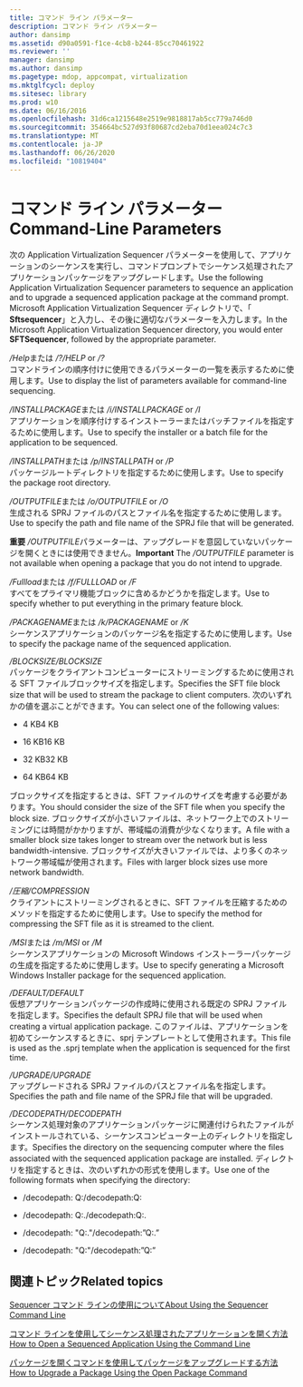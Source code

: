 ```yaml
---
title: コマンド ライン パラメーター
description: コマンド ライン パラメーター
author: dansimp
ms.assetid: d90a0591-f1ce-4cb8-b244-85cc70461922
ms.reviewer: ''
manager: dansimp
ms.author: dansimp
ms.pagetype: mdop, appcompat, virtualization
ms.mktglfcycl: deploy
ms.sitesec: library
ms.prod: w10
ms.date: 06/16/2016
ms.openlocfilehash: 31d6ca1215648e2519e9818817ab5cc779a746d0
ms.sourcegitcommit: 354664bc527d93f80687cd2eba70d1eea024c7c3
ms.translationtype: MT
ms.contentlocale: ja-JP
ms.lasthandoff: 06/26/2020
ms.locfileid: "10819404"
---
```

# <span data-ttu-id="0c3ff-103">コマンド ライン パラメーター</span><span class="sxs-lookup"><span data-stu-id="0c3ff-103">Command-Line Parameters</span></span>


<span data-ttu-id="0c3ff-104">次の Application Virtualization Sequencer パラメーターを使用して、アプリケーションのシーケンスを実行し、コマンドプロンプトでシーケンス処理されたアプリケーションパッケージをアップグレードします。</span><span class="sxs-lookup"><span data-stu-id="0c3ff-104">Use the following Application Virtualization Sequencer parameters to sequence an application and to upgrade a sequenced application package at the command prompt.</span></span> <span data-ttu-id="0c3ff-105">Microsoft Application Virtualization Sequencer ディレクトリで、「 **Sftsequencer**」と入力し、その後に適切なパラメーターを入力します。</span><span class="sxs-lookup"><span data-stu-id="0c3ff-105">In the Microsoft Application Virtualization Sequencer directory, you would enter **SFTSequencer**, followed by the appropriate parameter.</span></span>

<a href="" id="-help-or---"></a><span data-ttu-id="0c3ff-106">*/Help*または */?*</span><span class="sxs-lookup"><span data-stu-id="0c3ff-106">*/HELP* or */?*</span></span>  
<span data-ttu-id="0c3ff-107">コマンドラインの順序付けに使用できるパラメーターの一覧を表示するために使用します。</span><span class="sxs-lookup"><span data-stu-id="0c3ff-107">Use to display the list of parameters available for command-line sequencing.</span></span>

<a href="" id="-installpackage-or--i"></a><span data-ttu-id="0c3ff-108">*/INSTALLPACKAGE*または */i*</span><span class="sxs-lookup"><span data-stu-id="0c3ff-108">*/INSTALLPACKAGE* or */I*</span></span>  
<span data-ttu-id="0c3ff-109">アプリケーションを順序付けするインストーラーまたはバッチファイルを指定するために使用します。</span><span class="sxs-lookup"><span data-stu-id="0c3ff-109">Use to specify the installer or a batch file for the application to be sequenced.</span></span>

<a href="" id="-installpath-or--p"></a><span data-ttu-id="0c3ff-110">*/INSTALLPATH*または */p*</span><span class="sxs-lookup"><span data-stu-id="0c3ff-110">*/INSTALLPATH* or */P*</span></span>  
<span data-ttu-id="0c3ff-111">パッケージルートディレクトリを指定するために使用します。</span><span class="sxs-lookup"><span data-stu-id="0c3ff-111">Use to specify the package root directory.</span></span>

<a href="" id="-outputfile-or--o"></a><span data-ttu-id="0c3ff-112">*/OUTPUTFILE*または */o*</span><span class="sxs-lookup"><span data-stu-id="0c3ff-112">*/OUTPUTFILE* or */O*</span></span>  
<span data-ttu-id="0c3ff-113">生成される SPRJ ファイルのパスとファイル名を指定するために使用します。</span><span class="sxs-lookup"><span data-stu-id="0c3ff-113">Use to specify the path and file name of the SPRJ file that will be generated.</span></span>

<span data-ttu-id="0c3ff-114">**重要** */OUTPUTFILE*パラメーターは、アップグレードを意図していないパッケージを開くときには使用できません。</span><span class="sxs-lookup"><span data-stu-id="0c3ff-114">**Important** The */OUTPUTFILE* parameter is not available when opening a package that you do not intend to upgrade.</span></span>

 

<a href="" id="-fullload-or--f"></a><span data-ttu-id="0c3ff-115">*/Fullload*または */f*</span><span class="sxs-lookup"><span data-stu-id="0c3ff-115">*/FULLLOAD* or */F*</span></span>  
<span data-ttu-id="0c3ff-116">すべてをプライマリ機能ブロックに含めるかどうかを指定します。</span><span class="sxs-lookup"><span data-stu-id="0c3ff-116">Use to specify whether to put everything in the primary feature block.</span></span>

<a href="" id="-packagename-or--k"></a><span data-ttu-id="0c3ff-117">*/PACKAGENAME*または */k*</span><span class="sxs-lookup"><span data-stu-id="0c3ff-117">*/PACKAGENAME* or */K*</span></span>  
<span data-ttu-id="0c3ff-118">シーケンスアプリケーションのパッケージ名を指定するために使用します。</span><span class="sxs-lookup"><span data-stu-id="0c3ff-118">Use to specify the package name of the sequenced application.</span></span>

<a href="" id="-blocksize"></a>*<span data-ttu-id="0c3ff-119">/BLOCKSIZE</span><span class="sxs-lookup"><span data-stu-id="0c3ff-119">/BLOCKSIZE</span></span>*  
<span data-ttu-id="0c3ff-120">パッケージをクライアントコンピューターにストリーミングするために使用される SFT ファイルブロックサイズを指定します。</span><span class="sxs-lookup"><span data-stu-id="0c3ff-120">Specifies the SFT file block size that will be used to stream the package to client computers.</span></span> <span data-ttu-id="0c3ff-121">次のいずれかの値を選ぶことができます。</span><span class="sxs-lookup"><span data-stu-id="0c3ff-121">You can select one of the following values:</span></span>

-   <span data-ttu-id="0c3ff-122">4 KB</span><span class="sxs-lookup"><span data-stu-id="0c3ff-122">4 KB</span></span>

-   <span data-ttu-id="0c3ff-123">16 KB</span><span class="sxs-lookup"><span data-stu-id="0c3ff-123">16 KB</span></span>

-   <span data-ttu-id="0c3ff-124">32 KB</span><span class="sxs-lookup"><span data-stu-id="0c3ff-124">32 KB</span></span>

-   <span data-ttu-id="0c3ff-125">64 KB</span><span class="sxs-lookup"><span data-stu-id="0c3ff-125">64 KB</span></span>

<span data-ttu-id="0c3ff-126">ブロックサイズを指定するときは、SFT ファイルのサイズを考慮する必要があります。</span><span class="sxs-lookup"><span data-stu-id="0c3ff-126">You should consider the size of the SFT file when you specify the block size.</span></span> <span data-ttu-id="0c3ff-127">ブロックサイズが小さいファイルは、ネットワーク上でのストリーミングには時間がかかりますが、帯域幅の消費が少なくなります。</span><span class="sxs-lookup"><span data-stu-id="0c3ff-127">A file with a smaller block size takes longer to stream over the network but is less bandwidth-intensive.</span></span> <span data-ttu-id="0c3ff-128">ブロックサイズが大きいファイルでは、より多くのネットワーク帯域幅が使用されます。</span><span class="sxs-lookup"><span data-stu-id="0c3ff-128">Files with larger block sizes use more network bandwidth.</span></span>

<a href="" id="-compression"></a>*<span data-ttu-id="0c3ff-129">/圧縮</span><span class="sxs-lookup"><span data-stu-id="0c3ff-129">/COMPRESSION</span></span>*  
<span data-ttu-id="0c3ff-130">クライアントにストリーミングされるときに、SFT ファイルを圧縮するためのメソッドを指定するために使用します。</span><span class="sxs-lookup"><span data-stu-id="0c3ff-130">Use to specify the method for compressing the SFT file as it is streamed to the client.</span></span>

<a href="" id="-msi-or--m"></a><span data-ttu-id="0c3ff-131">*/MSI*または */m*</span><span class="sxs-lookup"><span data-stu-id="0c3ff-131">*/MSI* or */M*</span></span>  
<span data-ttu-id="0c3ff-132">シーケンスアプリケーションの Microsoft Windows インストーラーパッケージの生成を指定するために使用します。</span><span class="sxs-lookup"><span data-stu-id="0c3ff-132">Use to specify generating a Microsoft Windows Installer package for the sequenced application.</span></span>

<a href="" id="-default"></a>*<span data-ttu-id="0c3ff-133">/DEFAULT</span><span class="sxs-lookup"><span data-stu-id="0c3ff-133">/DEFAULT</span></span>*  
<span data-ttu-id="0c3ff-134">仮想アプリケーションパッケージの作成時に使用される既定の SPRJ ファイルを指定します。</span><span class="sxs-lookup"><span data-stu-id="0c3ff-134">Specifies the default SPRJ file that will be used when creating a virtual application package.</span></span> <span data-ttu-id="0c3ff-135">このファイルは、アプリケーションを初めてシーケンスするときに、sprj テンプレートとして使用されます。</span><span class="sxs-lookup"><span data-stu-id="0c3ff-135">This file is used as the .sprj template when the application is sequenced for the first time.</span></span>

<a href="" id="-upgrade"></a>*<span data-ttu-id="0c3ff-136">/UPGRADE</span><span class="sxs-lookup"><span data-stu-id="0c3ff-136">/UPGRADE</span></span>*  
<span data-ttu-id="0c3ff-137">アップグレードされる SPRJ ファイルのパスとファイル名を指定します。</span><span class="sxs-lookup"><span data-stu-id="0c3ff-137">Specifies the path and file name of the SPRJ file that will be upgraded.</span></span>

<a href="" id="-decodepath"></a>*<span data-ttu-id="0c3ff-138">/DECODEPATH</span><span class="sxs-lookup"><span data-stu-id="0c3ff-138">/DECODEPATH</span></span>*  
<span data-ttu-id="0c3ff-139">シーケンス処理対象のアプリケーションパッケージに関連付けられたファイルがインストールされている、シーケンスコンピューター上のディレクトリを指定します。</span><span class="sxs-lookup"><span data-stu-id="0c3ff-139">Specifies the directory on the sequencing computer where the files associated with the sequenced application package are installed.</span></span> <span data-ttu-id="0c3ff-140">ディレクトリを指定するときは、次のいずれかの形式を使用します。</span><span class="sxs-lookup"><span data-stu-id="0c3ff-140">Use one of the following formats when specifying the directory:</span></span>

-   <span data-ttu-id="0c3ff-141">/decodepath: Q:</span><span class="sxs-lookup"><span data-stu-id="0c3ff-141">/decodepath:Q:</span></span>

-   <span data-ttu-id="0c3ff-142">/decodepath: Q:.</span><span class="sxs-lookup"><span data-stu-id="0c3ff-142">/decodepath:Q:.</span></span>

-   <span data-ttu-id="0c3ff-143">/decodepath: "Q:."</span><span class="sxs-lookup"><span data-stu-id="0c3ff-143">/decodepath:”Q:.”</span></span>

-   <span data-ttu-id="0c3ff-144">/decodepath: "Q:"</span><span class="sxs-lookup"><span data-stu-id="0c3ff-144">/decodepath:”Q:”</span></span>

## <span data-ttu-id="0c3ff-145">関連トピック</span><span class="sxs-lookup"><span data-stu-id="0c3ff-145">Related topics</span></span>


[<span data-ttu-id="0c3ff-146">Sequencer コマンド ラインの使用について</span><span class="sxs-lookup"><span data-stu-id="0c3ff-146">About Using the Sequencer Command Line</span></span>](about-using-the-sequencer-command-line.md)

[<span data-ttu-id="0c3ff-147">コマンド ラインを使用してシーケンス処理されたアプリケーションを開く方法</span><span class="sxs-lookup"><span data-stu-id="0c3ff-147">How to Open a Sequenced Application Using the Command Line</span></span>](how-to-open-a-sequenced-application-using-the-command-line.md)

[<span data-ttu-id="0c3ff-148">パッケージを開くコマンドを使用してパッケージをアップグレードする方法</span><span class="sxs-lookup"><span data-stu-id="0c3ff-148">How to Upgrade a Package Using the Open Package Command</span></span>](how-to-upgrade-a-package-using-the-open-package-command.md)

 

 





